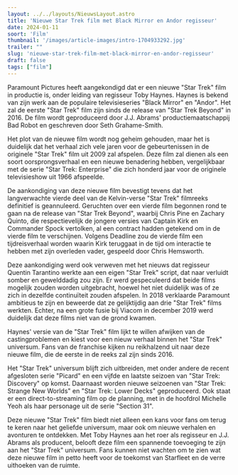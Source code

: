 ```yaml
---
layout: ../../layouts/NieuwsLayout.astro
title: 'Nieuwe Star Trek film met Black Mirror en Andor regisseur'
date: 2024-01-11
soort: 'Film'
thumbnail: '/images/article-images/intro-1704933292.jpg'
trailer: ""
slug: 'nieuwe-star-trek-film-met-black-mirror-en-andor-regisseur'
draft: false
tags: ["film"]
---
```



Paramount Pictures heeft aangekondigd dat er een nieuwe "Star Trek" film in productie is, onder leiding van regisseur Toby Haynes. Haynes is bekend van zijn werk aan de populaire televisieseries "Black Mirror" en "Andor". Het zal de eerste "Star Trek" film zijn sinds de release van "Star Trek Beyond" in 2016. De film wordt geproduceerd door J.J. Abrams' productiemaatschappij Bad Robot en geschreven door Seth Grahame-Smith.

Het plot van de nieuwe film wordt nog geheim gehouden, maar het is duidelijk dat het verhaal zich vele jaren voor de gebeurtenissen in de originele "Star Trek" film uit 2009 zal afspelen. Deze film zal dienen als een soort oorsprongsverhaal en een nieuwe benadering hebben, vergelijkbaar met de serie "Star Trek: Enterprise" die zich honderd jaar voor de originele televisieshow uit 1966 afspeelde.

De aankondiging van deze nieuwe film bevestigt tevens dat het langverwachte vierde deel van de Kelvin-verse "Star Trek" filmreeks definitief is geannuleerd. Geruchten over een vierde film begonnen rond te gaan na de release van "Star Trek Beyond", waarbij Chris Pine en Zachary Quinto, die respectievelijk de jongere versies van Captain Kirk en Commander Spock vertolken, al een contract hadden getekend om in de vierde film te verschijnen. Volgens Deadline zou de vierde film een tijdreisverhaal worden waarin Kirk teruggaat in de tijd om interactie te hebben met zijn overleden vader, gespeeld door Chris Hemsworth.

Deze aankondiging werd ook verweven met het nieuws dat regisseur Quentin Tarantino werkte aan een eigen "Star Trek" script, dat naar verluidt somber en gewelddadig zou zijn. Er werd gespeculeerd dat beide films mogelijk zouden worden uitgebracht, hoewel het niet duidelijk was of ze zich in dezelfde continuïteit zouden afspelen. In 2018 verklaarde Paramount ambitieus te zijn en beweerde dat ze gelijktijdig aan drie "Star Trek" films werkten. Echter, na een grote fusie bij Viacom in december 2019 werd duidelijk dat deze films niet van de grond kwamen.

Haynes' versie van de "Star Trek" film lijkt te willen afwijken van de castingproblemen en kiest voor een nieuw verhaal binnen het "Star Trek" universum. Fans van de franchise kijken nu reikhalzend uit naar deze nieuwe film, die de eerste in de reeks zal zijn sinds 2016.

Het "Star Trek" universum blijft zich uitbreiden, met onder andere de recent afgesloten serie "Picard" en een vijfde en laatste seizoen van "Star Trek: Discovery" op komst. Daarnaast worden nieuwe seizoenen van "Star Trek: Strange New Worlds" en "Star Trek: Lower Decks" geproduceerd. Ook staat er een direct-to-streaming film op de planning, met in de hoofdrol Michelle Yeoh als haar personage uit de serie "Section 31".

Deze nieuwe "Star Trek" film biedt niet alleen een kans voor fans om terug te keren naar het geliefde universum, maar ook om nieuwe verhalen en avonturen te ontdekken. Met Toby Haynes aan het roer als regisseur en J.J. Abrams als producent, belooft deze film een spannende toevoeging te zijn aan het "Star Trek" universum. Fans kunnen niet wachten om te zien wat deze nieuwe film in petto heeft voor de toekomst van Starfleet en de verre uithoeken van de ruimte.
